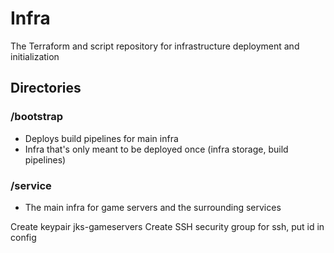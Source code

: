 # Infra
The Terraform and script repository for infrastructure deployment and initialization

## Directories
### /bootstrap
- Deploys build pipelines for main infra
- Infra that's only meant to be deployed once (infra storage, build pipelines)
### /service
- The main infra for game servers and the surrounding services

Create keypair jks-gameservers
Create SSH security group for ssh, put id in config